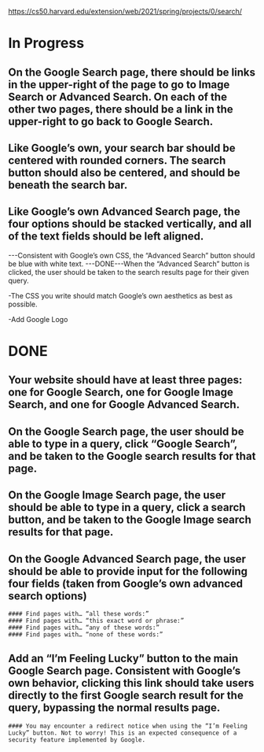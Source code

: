 https://cs50.harvard.edu/extension/web/2021/spring/projects/0/search/

# In Progress # 

## On the Google Search page, there should be links in the upper-right of the page to go to Image Search or Advanced Search. On each of the other two pages, there should be a link in the upper-right to go back to Google Search.

## Like Google’s own, your search bar should be centered with rounded corners. The search button should also be centered, and should be beneath the search bar.

## Like Google’s own Advanced Search page, the four options should be stacked vertically, and all of the text fields should be left aligned.
---Consistent with Google’s own CSS, the “Advanced Search” button should be blue with white text.
---DONE---When the “Advanced Search” button is clicked, the user should be taken to the search results page for their given query.

-The CSS you write should match Google’s own aesthetics as best as possible.

-Add Google Logo


# DONE # 

## Your website should have at least three pages: one for Google Search, one for Google Image Search, and one for Google Advanced Search.

## On the Google Search page, the user should be able to type in a query, click “Google Search”, and be taken to the Google search results for that page.

## On the Google Image Search page, the user should be able to type in a query, click a search button, and be taken to the Google Image search results for that page.

## On the Google Advanced Search page, the user should be able to provide input for the following four fields (taken from Google’s own advanced search options)

    #### Find pages with… “all these words:”
    #### Find pages with… “this exact word or phrase:”
    #### Find pages with… “any of these words:”
    #### Find pages with… “none of these words:”

## Add an “I’m Feeling Lucky” button to the main Google Search page. Consistent with Google’s own behavior, clicking this link should take users directly to the first Google search result for the query, bypassing the normal results page.
    
    #### You may encounter a redirect notice when using the “I’m Feeling Lucky” button. Not to worry! This is an expected consequence of a security feature implemented by Google.


